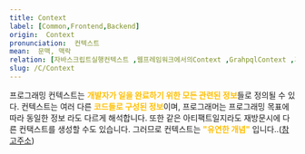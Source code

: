 ```yaml
---
title: Context
label: [Common,Frontend,Backend]
origin:  Context
pronunciation:  컨텍스트
mean:  문맥, 맥락
relation: [자바스크립트실행컨텍스트 ,웹프레임워크에서의Context ,GrahpqlContext ,기타언어의Context ]
slug: /C/Context
---
```


<content>
<p>프로그래밍 컨텍스트는 <span style="color:#FFBF00; font-weight:bold;">개발자가 일을 완료하기 위한 모든 관련된 정보</span>들로 정의될 수 있다. 컨텍스트는 여러 다른 <span style="color:#FFBF00; font-weight:bold;">코드들로 구성된 정보</span>이며, 프로그래머는 프로그래밍 목표에 따라 동일한 정보 라도 다르게 해석합니다. 또한 같은 아티팩트일지라도 재방문시에 다른 컨택스트를 생성할 수도 있습니다. 그러므로 컨텍스트는 <span style="color:#FFBF00; font-weight:bold;">"유연한 개념"</span> 입니다..(<a href="https://dl.acm.org/doi/10.1145/3195836.3195861">참고주소</a>)</p>
</content>
